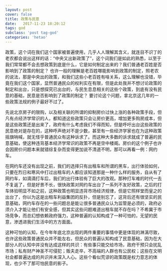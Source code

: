 ```yaml
---
layout: post
cover: false
title: 政策与民意
date:   2017-11-23 18:20:12
tags: god
subclass: 'post tag-god'
categories: 'hetao'
---
```


政策，这个词在我们这个国家被普遍使用，几乎人人理解其含义，就连目不识丁的老农都会说出这样的话：“中央又出新政策了”，这个词我们是如此的熟悉，以至于我们常常都不会去想政策到底是什么，它是如何制定出来的？我们普通老百姓是否影响到了政策的制定？ 也许一般的理解是老百姓哪能影响到政策的制定，照老农的说法，那是中央出的政策，和我们这些小老百姓有啥关系，这么理解也没错，毕竟在我们这个国家，显然普通民众的权利实在有限，但是此处我并不想讨论政策的制定和出台，只是想探究已出台的，与民生息息相关的这些个政策，到底有没有民意的基础，民意是否影响到了政策的制定？ 要讨论这个问题，拿北京这几年的一些政策法规的例子最好不过了。


先说北京房子的限购，以及相关联的所谓的抑制房价过快上涨的各种政策手段，但凡有点经济学常识的人，都知道这些政策只会让房价更高，增加更多购房成本，但是这些政策还是出来了，政府有什么考虑我们不得而知，但是呼吁出台这些政策的民意绝对是存在的，这种呼声绝对不是少数，甚至有一些经济学家也在为这种政策摇旗呐喊，就无怪乎普通民众有这种诉求了。而这种大多数的诉求就成了普遍的民意基础，使这种违背基本经济学常识的政策不再是空中楼阁。房价的这个例子也许会因房价问题本来就错综复杂而变得更加说不清道不明，那可以再看一例：网约车。


在网约车还没有出现之前，我们的选择只有出租车和所谓的黑车，出行体验如何，只要在烈日和寒风中打过出租车的人都应该知道那是一种什么样的服务，自从有了网约车，如滴滴打车后，我们的出行体验有了巨大的改观。那种打车难的时代一去不复返了，但是好景不长，很快政策对网约车出台了一系列不友好政策，之后的打车体验明显不如之前，这种政策也明显违背市场经济规律，但是它照样堂而皇之的出台了，你以为这是出租车利益集团的反扑，但是别忘了，这背后还有很坚实的民意基础，网约车存在的一些问题总是能让很多普通民众认为监管是必须的，政府必须介入才能让他们有安全感，但其实这些问题难道出租车就不存在吗？不希冀于市场竞争，而总幻想依赖政府强力，这种普遍的认知构成了一种可怕的，无望的民意，渗透进我们生活中的方方面面。


这种可怕的认知，在今年年底北京出现的两件重要的事情中更是体现的淋漓尽致，也许这些政策普通民众并不能左右，但民众的普遍认知构成了民意基础，因为在大部分人的认知中并没有达成这样的共识：有些事只能交给市场，政府干预只会扰乱市场；私有财产神圣不可侵犯；贩夫走卒，不高端的人群也有公民权；这些在文明社会都普遍达成的共识并未深入人心。这些个看似荒谬的政策既是权力意志的体现，也少不了那可怕民意的影子。

